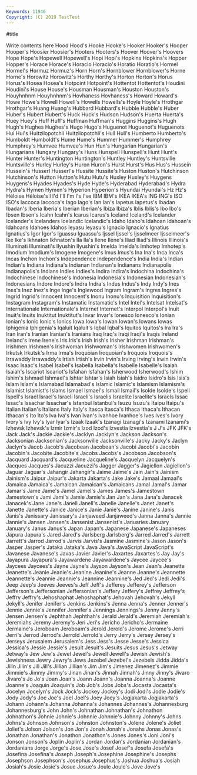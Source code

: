 ```yaml
---
Keywords: 11946
Copyright: (C) 2019 TestTest
---
```


#title

Write contents here
Hood Hood's Hooke Hooke's Hooker Hooker's Hooper Hooper's Hoosier
Hoosier's Hooters Hooters's Hoover Hoover's Hoovers Hope Hope's Hopewell Hopewell's
Hopi Hopi's Hopkins Hopkins's Hopper Hopper's Horace Horace's Horacio Horacio's
Horatio Horatio's Hormel Hormel's Hormuz Hormuz's Horn Horn's Hornblower Hornblower's
Horne Horne's Horowitz Horowitz's Horthy Horthy's Horton Horton's Horus Horus's
Hosea Hosea's Hotpoint Hotpoint's Hottentot Hottentot's Houdini Houdini's House House's
Housman Housman's Houston Houston's Houyhnhnm Houyhnhnm's Hovhaness Hovhaness's Howard Howard's
Howe Howe's Howell Howell's Howells Howells's Hoyle Hoyle's Hrothgar Hrothgar's
Huang Huang's Hubbard Hubbard's Hubble Hubble's Huber Huber's Hubert Hubert's
Huck Huck's Hudson Hudson's Huerta Huerta's Huey Huey's Huff Huff's
Huffman Huffman's Huggins Huggins's Hugh Hugh's Hughes Hughes's Hugo Hugo's
Huguenot Huguenot's Huguenots Hui Hui's Huitzilopotchli Huitzilopotchli's Hull Hull's Humberto
Humberto's Humboldt Humboldt's Hume Hume's Hummer Hummer's Humphrey Humphrey's Humvee
Humvee's Hun Hun's Hungarian Hungarian's Hungarians Hungary Hungary's Huns Hunspell
Hunspell's Hunt Hunt's Hunter Hunter's Huntington Huntington's Huntley Huntley's Huntsville
Huntsville's Hurley Hurley's Huron Huron's Hurst Hurst's Hus Hus's Hussein
Hussein's Husserl Husserl's Hussite Hussite's Huston Huston's Hutchinson Hutchinson's Hutton
Hutton's Hutu Hutu's Huxley Huxley's Huygens Huygens's Hyades Hyades's Hyde
Hyde's Hyderabad Hyderabad's Hydra Hydra's Hymen Hymen's Hyperion Hyperion's Hyundai
Hyundai's Hz Hz's Héloise Héloise's I I'd I'll I'm I's
I've IBM IBM's IKEA IKEA's ING ING's ISO ISO's Iaccoca
Iaccoca's Iago Iago's Ian Ian's Iapetus Iapetus's Ibadan Ibadan's Iberia
Iberia's Iberian Iberian's Ibiza Ibiza's Iblis Iblis's Ibo Ibo's Ibsen
Ibsen's Icahn Icahn's Icarus Icarus's Iceland Iceland's Icelander Icelander's Icelanders
Icelandic Icelandic's Idaho Idaho's Idahoan Idahoan's Idahoans Idahoes Idahos Ieyasu
Ieyasu's Ignacio Ignacio's Ignatius Ignatius's Igor Igor's Iguassu Iguassu's Ijssel
Ijssel's Ijsselmeer Ijsselmeer's Ike Ike's Ikhnaton Ikhnaton's Ila Ila's Ilene
Ilene's Iliad Iliad's Illinois Illinois's Illuminati Illuminati's Ilyushin Ilyushin's Imelda
Imelda's Imhotep Imhotep's Imodium Imodium's Imogene Imogene's Imus Imus's Ina
Ina's Inca Inca's Incas Inchon Inchon's Independence Independence's India India's
Indian Indian's Indiana Indiana's Indianan Indianan's Indianans Indianapolis Indianapolis's Indians
Indies Indies's Indira Indira's Indochina Indochina's Indochinese Indochinese's Indonesia Indonesia's
Indonesian Indonesian's Indonesians Indore Indore's Indra Indra's Indus Indus's Indy
Indy's Ines Ines's Inez Inez's Inge Inge's Inglewood Ingram Ingram's
Ingres Ingres's Ingrid Ingrid's Innocent Innocent's Inonu Inonu's Inquisition Inquisition's
Instagram Instagram's Instamatic Instamatic's Intel Intel's Intelsat Intelsat's Internationale Internationale's
Internet Internet's Interpol Interpol's Inuit Inuit's Inuits Inuktitut Inuktitut's Invar
Invar's Ionesco Ionesco's Ionian Ionian's Ionic Ionic's Ionics Iowa Iowa's
Iowan Iowan's Iowans Iowas Iphigenia Iphigenia's Iqaluit Iqaluit's Iqbal Iqbal's
Iquitos Iquitos's Ira Ira's Iran Iran's Iranian Iranian's Iranians Iraq
Iraq's Iraqi Iraqi's Iraqis Ireland Ireland's Irene Irene's Iris Iris's
Irish Irish's Irisher Irishman Irishman's Irishmen Irishmen's Irishwoman Irishwoman's Irishwomen
Irishwomen's Irkutsk Irkutsk's Irma Irma's Iroquoian Iroquoian's Iroquois Iroquois's Irrawaddy
Irrawaddy's Irtish Irtish's Irvin Irvin's Irving Irving's Irwin Irwin's Isaac
Isaac's Isabel Isabel's Isabella Isabella's Isabelle Isabelle's Isaiah Isaiah's Iscariot
Iscariot's Isfahan Isfahan's Isherwood Isherwood's Ishim Ishim's Ishmael Ishmael's Ishtar
Ishtar's Isiah Isiah's Isidro Isidro's Isis Isis's Islam Islam's Islamabad
Islamabad's Islamic Islamic's Islamism Islamism's Islamist Islamist's Islams Ismael Ismael's
Ismail Ismail's Isolde Isolde's Ispell Ispell's Israel Israel's Israeli Israeli's
Israelis Israelite Israelite's Israels Issac Issac's Issachar Issachar's Istanbul Istanbul's
Isuzu Isuzu's Itaipu Itaipu's Italian Italian's Italians Italy Italy's Itasca
Itasca's Ithaca Ithaca's Ithacan Ithacan's Ito Ito's Iva Iva's Ivan
Ivan's Ivanhoe Ivanhoe's Ives Ives's Ivory Ivory's Ivy Ivy's Iyar
Iyar's Izaak Izaak's Izanagi Izanagi's Izanami Izanami's Izhevsk Izhevsk's Izmir
Izmir's Izod Izod's Izvestia Izvestia's J J's JFK JFK's Jack
Jack's Jackie Jackie's Jacklyn Jacklyn's Jackson Jackson's Jacksonian Jacksonian's Jacksonville
Jacksonville's Jacky Jacky's Jaclyn Jaclyn's Jacob Jacob's Jacobean Jacobean's Jacobi
Jacobi's Jacobin Jacobin's Jacobite Jacobite's Jacobs Jacobs's Jacobson Jacobson's Jacquard
Jacquard's Jacqueline Jacqueline's Jacquelyn Jacquelyn's Jacques Jacques's Jacuzzi Jacuzzi's Jagger
Jagger's Jagiellon Jagiellon's Jaguar Jaguar's Jahangir Jahangir's Jaime Jaime's Jain
Jain's Jainism Jainism's Jaipur Jaipur's Jakarta Jakarta's Jake Jake's Jamaal
Jamaal's Jamaica Jamaica's Jamaican Jamaican's Jamaicans Jamal Jamal's Jamar Jamar's
Jame Jame's Jamel Jamel's James James's Jamestown Jamestown's Jami Jami's
Jamie Jamie's Jan Jan's Jana Jana's Janacek Janacek's Jane Jane's
Janell Janell's Janelle Janelle's Janet Janet's Janette Janette's Janice Janice's
Janie Janie's Janine Janine's Janis Janis's Janissary Janissary's Janjaweed Janjaweed's
Janna Janna's Jannie Jannie's Jansen Jansen's Jansenist Jansenist's Januaries January
January's Janus Janus's Japan Japan's Japanese Japanese's Japaneses Japura Japura's
Jared Jared's Jarlsberg Jarlsberg's Jarred Jarred's Jarrett Jarrett's Jarrod Jarrod's
Jarvis Jarvis's Jasmine Jasmine's Jason Jason's Jasper Jasper's Jataka Jataka's
Java Java's JavaScript JavaScript's Javanese Javanese's Javas Javier Javier's Jaxartes
Jaxartes's Jay Jay's Jayapura Jayapura's Jayawardene Jayawardene's Jaycee Jaycee's Jaycees
Jaycees's Jayne Jayne's Jayson Jayson's Jean Jean's Jeanette Jeanette's Jeanie
Jeanie's Jeanine Jeanine's Jeanne Jeanne's Jeannette Jeannette's Jeannie Jeannie's Jeannine
Jeannine's Jed Jed's Jedi Jedi's Jeep Jeep's Jeeves Jeeves's Jeff
Jeff's Jefferey Jefferey's Jefferson Jefferson's Jeffersonian Jeffersonian's Jeffery Jeffery's Jeffrey
Jeffrey's Jeffry Jeffry's Jehoshaphat Jehoshaphat's Jehovah Jehovah's Jekyll Jekyll's Jenifer
Jenifer's Jenkins Jenkins's Jenna Jenna's Jenner Jenner's Jennie Jennie's Jennifer
Jennifer's Jennings Jennings's Jenny Jenny's Jensen Jensen's Jephthah Jephthah's Jerald
Jerald's Jeremiah Jeremiah's Jeremiahs Jeremy Jeremy's Jeri Jeri's Jericho Jericho's
Jermaine Jermaine's Jeroboam Jeroboam's Jerold Jerold's Jerome Jerome's Jerri Jerri's
Jerrod Jerrod's Jerrold Jerrold's Jerry Jerry's Jersey Jersey's Jerseys Jerusalem
Jerusalem's Jess Jess's Jesse Jesse's Jessica Jessica's Jessie Jessie's Jesuit
Jesuit's Jesuits Jesus Jesus's Jetway Jetway's Jew Jew's Jewel Jewel's
Jewell Jewell's Jewish Jewish's Jewishness Jewry Jewry's Jews Jezebel Jezebel's
Jezebels Jidda Jidda's Jilin Jilin's Jill Jill's Jillian Jillian's Jim
Jim's Jimenez Jimenez's Jimmie Jimmie's Jimmy Jimmy's Jinan Jinan's Jinnah
Jinnah's Jinny Jinny's Jivaro Jivaro's Jo Jo's Joan Joan's Joann
Joann's Joanna Joanna's Joanne Joanne's Joaquin Joaquin's Job Job's Jobs
Jobs's Jocasta Jocasta's Jocelyn Jocelyn's Jock Jock's Jockey Jockey's Jodi
Jodi's Jodie Jodie's Jody Jody's Joe Joe's Joel Joel's Joey
Joey's Jogjakarta Jogjakarta's Johann Johann's Johanna Johanna's Johannes Johannes's Johannesburg
Johannesburg's John John's Johnathan Johnathan's Johnathon Johnathon's Johnie Johnie's Johnnie
Johnnie's Johnny Johnny's Johns Johns's Johnson Johnson's Johnston Johnston's Jolene
Jolene's Joliet Joliet's Jolson Jolson's Jon Jon's Jonah Jonah's Jonahs
Jonas Jonas's Jonathan Jonathan's Jonathon Jonathon's Jones Jones's Joni Joni's
Jonson Jonson's Joplin Joplin's Jordan Jordan's Jordanian Jordanian's Jordanians Jorge
Jorge's Jose Jose's Josef Josef's Josefa Josefa's Josefina Josefina's Joseph
Joseph's Josephine Josephine's Josephs Josephson Josephson's Josephus Josephus's Joshua Joshua's
Josiah Josiah's Josie Josie's Josue Josue's Joule Joule's Jove Jove's
